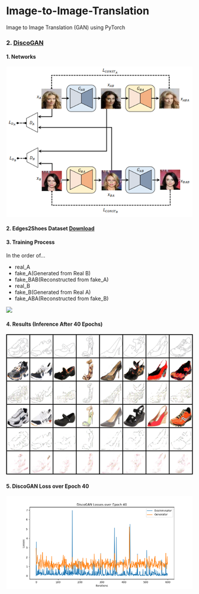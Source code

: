 # Image-to-Image-Translation
Image to Image Translation (GAN) using PyTorch

### 2. [DiscoGAN](https://arxiv.org/pdf/1703.05192.pdf)

#### 1. Networks
<img src = ./Results/DiscoGAN_Diagram.PNG>

#### 2. Edges2Shoes Dataset [Download](https://people.eecs.berkeley.edu/~tinghuiz/projects/pix2pix/datasets/edges2shoes.tar.gz)

#### 3. Training Process
In the order of...
- real_A
- fake_A(Generated from Real B)
- fake_BAB(Reconstructed from fake_A) 
- real_B 
- fake_B(Generated from Real A)
- fake_ABA(Reconstructed from fake_B)
<img src = ./Results/DiscoGAN_Results_Sample.gif>

#### 4. Results (Inference After 40 Epochs)
<img src = ./Results/DiscoGAN_Results_Test.gif>

#### 5. DiscoGAN Loss over Epoch 40
<img src = ./Results/DiscoGAN_Losses_Epoch_40.png>
